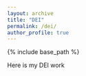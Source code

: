 ```yaml
---
layout: archive
title: "DEI"
permalink: /dei/
author_profile: true
---
```


{% include base_path %}

Here is my DEI work
